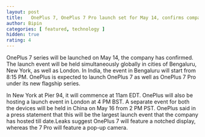 ```yaml
---
layout: post
title:   OnePlus 7, OnePlus 7 Pro launch set for May 14, confirms company 
author: Bipin
categories: [ featured, technology ]
hidden: true
rating: 4
---
```

OnePlus 7 series will be launched on May 14, the company has confirmed. The launch event will be held simultaneously globally in cities of Bengaluru, New York, as well as London. In India, the event in Bengaluru will start from 8:15 PM. OnePlus is expected to launch OnePlus 7 as well as OnePlus 7 Pro under its new flagship series.

 
In New York at Pier 94, it will commence at 11am EDT. OnePlus will also be hosting a launch event in London at 4 PM BST. A separate event for both the devices will be held in China on May 16 from 2 PM PST. OnePlus said in a press statement that this will be the largest launch event that the company has hosted till date.Leaks suggest OnePlus 7 will feature a notched display, whereas the 7 Pro will feature a pop-up camera.

